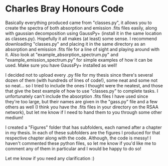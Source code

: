 # Charles Bray Honours Code

Basically everything produced came from "classes.py", it allows you to create the spectra of both absorption and emission .fits files easily, along
 with gaussian decomposition using GaussPy+ (install it in the same location as classes.py). Hopefully it all makes (at least) some sense. I recommend downloading "classes.py"
 and placing it in the same directory as an absorption and emission .fits file for a line of sight and playing around with it. Also look at "example_absorption_spectrum.py" and
 "example_emission_spectrum.py" for simple examples of how it can be used. Make sure you have GaussPy+ installed as well!
 
I decided not to upload every .py file for my thesis since there's several dozen of them (with hundreds of lines of code!), some neat and some not so neat... so I tried to include the ones I thought were the neatest, and those that give the best example of how to use "classes.py" to complete tasks. I unfortunately can't include the absorption .fits files I have used since they're too large, but their names are given in the "gass.py" file and a few others as well (I think you have the .fits files in your directory on the RSAA network), but let me know if I need to hand them to you through some other medium!

I created a "Figures" folder that has subfolders, each named after a chapter in my thesis. In each of these subfolders are the figures I produced for that respective chapter along with the code. Although, the code is messy! I haven't commented these python files, so let me know if you'd like me to comment any of them in particular and I would be happy to do so! 

Let me know if you need any clarification :)
